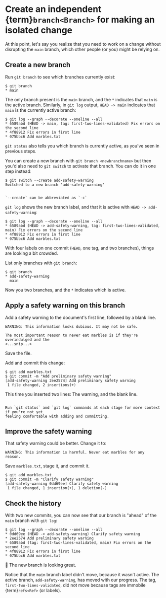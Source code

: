 # Create an independent {term}`branch<Branch>` for making an isolated change

At this point, let's say you realize that you need to work on a change without
disrupting the `main` branch, which other people (or you) might be relying on.

## Create a new branch

Run `git branch` to see which branches currently exist:

```
$ git branch
* main
```

The only branch present is the `main` branch, and the `*` indicates that `main` is the
active branch. Similarly, in `git log` output, `HEAD -> main` indicates that `main` is
the currently active branch:

```
$ git log --graph --decorate --oneline --all
* 6589abd (HEAD -> main, tag: first-two-lines-validated) Fix errors on the second line
* 4f88912 Fix errors in first line
* 075bbc6 Add marbles.txt
```

`git status` also tells you which branch is currently active, as you've seen in previous
steps.

You can create a new branch with `git branch <newbranchname>` but then you'd also need
to `git switch` to activate that branch. You can do it in one step instead:

```
$ git switch --create add-safety-warning
Switched to a new branch 'add-safety-warning'
```

```{note}

`--create` can be abbreviated as `-c`
```

`git log` shows the new branch label, and that it is active with `HEAD ->
add-safety-warning`:

```
$ git log --graph --decorate --oneline --all
* 6589abd (HEAD -> add-safety-warning, tag: first-two-lines-validated, main) Fix errors on the second line
* 4f88912 Fix errors in first line
* 075bbc6 Add marbles.txt
```

With four labels on one commit (`HEAD`, one tag, and two branches), things are looking a
bit crowded.

List only branches with `git branch`:

```
$ git branch
* add-safety-warning
  main
```

Now you two branches, and the `*` indicates which is active.


## Apply a safety warning on this branch

Add a safety warning to the document's first line, followed by a blank line.

```
WARNING: This information looks dubious. It may not be safe.

The most important reason to never eat marbles is if they're overindulged and the
<...snip...>
```

Save the file.

Add and commit this change:

```
$ git add marbles.txt
$ git commit -m "Add preliminary safety warning"
[add-safety-warning 2ee2574] Add preliminary safety warning
 1 file changed, 2 insertions(+)
```

This time you inserted two lines: The warning, and the blank line.

```{note}

Run `git status` and `git log` commands at each stage for more context if you're not yet
feeling comfortable with adding and committing.
```


## Improve the safety warning

That safety warning could be better. Change it to:

```
WARNING: This information is harmful. Never eat marbles for any reason.
```

Save `marbles.txt`, stage it, and commit it.

```
$ git add marbles.txt
$ git commit -m "Clarify safety warning"
[add-safety-warning 0dd69ee] Clarify safety warning
 1 file changed, 1 insertion(+), 1 deletion(-)
```


## Check the history

With two new commits, you can now see that our branch is "ahead" of the `main` branch
with `git log`:

```
$ git log --graph --decorate --oneline --all
* 0dd69ee (HEAD -> add-safety-warning) Clarify safety warning
* 2ee2574 Add preliminary safety warning
* 6589abd (tag: first-two-lines-validated, main) Fix errors on the second line
* 4f88912 Fix errors in first line
* 075bbc6 Add marbles.txt
```

🎉 The new branch is looking great.

Notice that the `main` branch label didn't move, because it wasn't active. The active
branch, `add-safety-warning`, has moved with our progress. The tag,
`first-two-lines-validated`, did not move because tags are immobile {term}`refs<Ref>`
(or labels).
